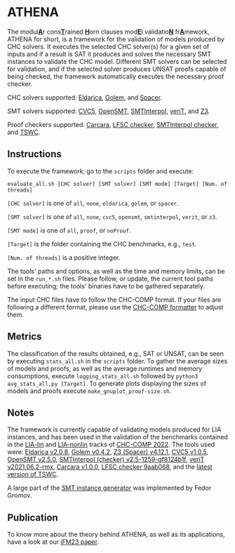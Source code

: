 # ATHENA

The modul<ins>**A**</ins>r cons<ins>**T**</ins>rained <ins>**H**</ins>orn clauses mod<ins>**E**</ins>l validatio<ins>**N**</ins> fr<ins>**A**</ins>mework, ATHENA for short, is a framework for the validation of models produced by CHC solvers. It executes the selected CHC solver(s) for a given set of inputs and if a result is SAT it produces and solves the necessary SMT instances to validate the CHC model. Different SMT solvers can be selected for validation, and if the selected solver produces UNSAT proofs capable of being checked, the framework automatically executes the necessary proof checker.

CHC solvers supported: [Eldarica], [Golem], and [Spacer].

SMT solvers supported: [CVC5], [OpenSMT], [SMTInterpol], [veriT], and [Z3].

Proof checkers supported: [Carcara], [LFSC checker], [SMTInterpol checker], and [TSWC].

## Instructions

To execute the framework, go to the `scripts` folder and execute:

```
evaluate_all.sh [CHC solver] [SMT solver] [SMT mode] [Target] [Num. of threads]
```

`[CHC solver]` is one of `all`, `none`, `eldarica`, `golem`, or `spacer`.

`[SMT solver]` is one of `all`, `none`, `cvc5`, `opensmt`, `smtinterpol`, `verit`, or `z3`.

`[SMT mode]` is one of `all`, `proof`, or `noProof`.

`[Target]` is the folder containing the CHC benchmarks, e.g., `test`.

`[Num. of threads]` is a positive integer.

The tools' paths and options, as well as the time and memory limits, can be set in the `run_*.sh` files. Please follow, or update, the current tool paths before executing; the tools' binaries have to be gathered separately.

The input CHC files have to follow the CHC-COMP format. If your files are following a different format, please use the [CHC-COMP formatter] to adjust them.

## Metrics

The classification of the results obtained, e.g., SAT or UNSAT, can be seen by executing `stats_all.sh` in the `scripts` folder. To gather the average sizes of models and proofs, as well as the average runtimes and memory consumptions, execute `logging_stats_all.sh` followed by `python3 avg_stats_all.py [Target]`. To generate plots displaying the sizes of models and proofs execute `make_gnuplot_proof-size.sh`.

## Notes

The framework is currently capable of validating models produced for LIA instances, and has been used in the validation of the benchmarks contained in the [LIA-lin] and [LIA-nonlin] tracks of [CHC-COMP 2022]. The tools used were: [Eldarica v2.0.8], [Golem v0.4.2], [Z3 (Spacer) v4.12.1], [CVC5 v1.0.5], [OpenSMT v2.5.0], [SMTInterpol (checker) v2.5-1259-gf8124b1f], [veriT v2021.06.2-rmx], [Carcara v1.0.0], [LFSC checker 9aab068], and the [latest version of TSWC].

A large part of the [SMT instance generator] was implemented by Fedor Gromov.

## Publication

To know more about the theory behind ATHENA, as well as its applications, have a look at our [iFM23 paper].

[Eldarica]: https://github.com/uuverifiers/eldarica
[Golem]: https://github.com/usi-verification-and-security/golem
[Spacer]: https://github.com/Z3Prover/z3
[CVC5]:https://github.com/cvc5/cvc5
[OpenSMT]: https://github.com/usi-verification-and-security/opensmt
[SMTInterpol]: https://github.com/ultimate-pa/smtinterpol
[veriT]: https://www.verit-solver.org
[Z3]: https://github.com/Z3Prover/z3
[Carcara]: https://github.com/ufmg-smite/carcara
[LFSC checker]: https://github.com/cvc5/LFSC
[SMTInterpol checker]: https://ultimate.informatik.uni-freiburg.de/smtinterpol/proofs.html
[TSWC]: https://verify.inf.usi.ch/certificate-producing-opensmt2
[LIA-lin]: https://github.com/chc-comp/chc-comp22-benchmarks/tree/main/LIA-Lin
[LIA-nonlin]: https://github.com/chc-comp/chc-comp22-benchmarks/tree/main/LIA
[CHC-COMP 2022]: https://chc-comp.github.io/2022
[Eldarica v2.0.8]: https://github.com/uuverifiers/eldarica/releases/tag/v2.0.8
[Golem v0.4.2]: https://github.com/usi-verification-and-security/golem/releases/tag/v0.4.2
[Z3 (Spacer) v4.12.1]: https://github.com/Z3Prover/z3/releases/tag/z3-4.12.1
[CVC5 v1.0.5]: https://github.com/cvc5/cvc5/releases/tag/cvc5-1.0.5
[OpenSMT v2.5.0]: https://github.com/usi-verification-and-security/opensmt/releases/tag/v2.5.0
[SMTInterpol (checker) v2.5-1259-gf8124b1f]: https://ultimate.informatik.uni-freiburg.de/smtinterpol/smtinterpol-2.5-1256-gf8124b1f.jar
[veriT v2021.06.2-rmx]: https://www.verit-solver.org/download/2021.06/verit-2021.06-rmx.tar.gz
[Carcara v1.0.0]: https://github.com/ufmg-smite/carcara/releases/tag/carcara-1.0.0
[LFSC checker 9aab068]: https://github.com/cvc5/LFSC/commit/9aab068dec2c5a9f5f2bf465590005c638078e95
[latest version of TSWC]: https://verify.inf.usi.ch/certificate-producing-opensmt2
[SMT instance generator]: https://github.com/usi-verification-and-security/chc-model-validator/blob/master/scripts/generate_chc_witness_checks.py
[CHC-COMP formatter]: https://github.com/chc-comp/scripts/tree/master/format
[iFM23 paper]: https://doi.org/10.1007/978-3-031-47705-8_4
